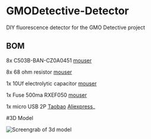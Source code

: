 # GMODetective-Detector

DIY fluorescence detector for the GMO Detective project

## BOM

8x C503B-BAN-CZ0A0451 [mouser](https://www.mouser.fr/ProductDetail/Cree-Inc/C503B-BAN-CZ0A0451?qs=%2Fha2pyFaduidizlAeORLOPChSupn8qVQ9Kn4bl13zJ7nUG9%252B2UeDbT0K%252B9FgAF1f)

8x 68 ohm resistor [mouser](https://www.mouser.fr/ProductDetail/Yageo/CFR-25JT-52-68R?qs=%2Fha2pyFaduip15hodXcAQzG82qC8UTcP%2FVcFQd8KsgKmaA7VFXCJAQ%3D%3D)

1x 10Uf electrolytic capacitor [mouser](https://www.mouser.fr/ProductDetail/Panasonic/ECA-1JM100B?qs=%2Fha2pyFadugf96c9oovEvKSc4mhyX5s0jUH4ND99LTDADYv5TkhqzA%3D%3D)

1x Fuse 500ma RXEF050 [mouser](https://www.mouser.fr/ProductDetail/Littelfuse/RXEF050?qs=k5V78Jg%2Feq7BserVMEB6DA%3D%3D)

1x micro USB 2P [Taobao](https://item.taobao.com/item.htm?spm=a230r.1.14.68.312b6bc3MnUb4G&id=597273597165&ns=1&abbucket=19#detail)
[Aliexpress](https://fr.aliexpress.com/item/4000049679173.html?spm=a2g0o.productlist.0.0.6fd1f912MCE4d2&algo_pvid=a3873bf6-c53e-42d9-8363-89ecb1d975f8&algo_expid=a3873bf6-c53e-42d9-8363-89ecb1d975f8-4&btsid=0b0a182b16071189178941562e2389&ws_ab_test=searchweb0_0,searchweb201602_,searchweb201603)\_


#3D Model 

![Screengrab of 3d model](https://github.com/MakerLabCRI/GMODetective-Detector/blob/main/img/3D%20model.jpg)